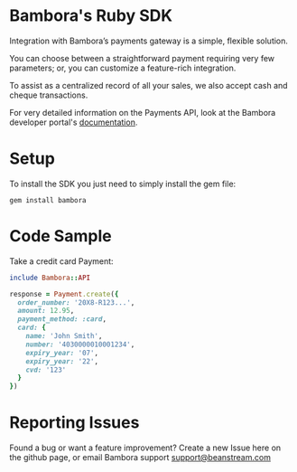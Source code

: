 # Bambora's Ruby SDK

Integration with Bambora’s payments gateway is a simple, flexible solution.

You can choose between a straightforward payment requiring very few parameters; or, you can customize a feature-rich integration.

To assist as a centralized record of all your sales, we also accept cash and cheque transactions.

For very detailed information on the Payments API, look at the Bambora developer portal's [documentation](http://developer.beanstream.com/documentation/take-payments/purchases-pre-authorizations/).

# Setup
To install the SDK you just need to simply install the gem file:
```
gem install bambora
```

# Code Sample
Take a credit card Payment:
```ruby
include Bambora::API

response = Payment.create({
  order_number: '20X8-R123...',
  amount: 12.95,
  payment_method: :card,
  card: {
    name: 'John Smith',
    number: '4030000010001234',
    expiry_year: '07',
    expiry_year: '22',
    cvd: '123'
  }
})
```


# Reporting Issues
Found a bug or want a feature improvement? Create a new Issue here on the github page, or email Bambora support support@beanstream.com
